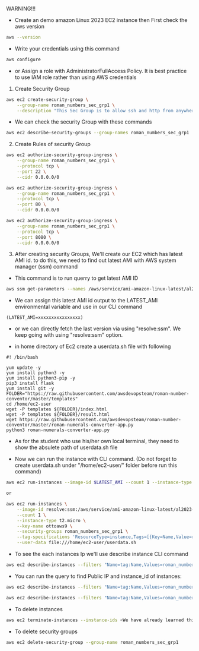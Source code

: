 WARNING!!!

- Create an demo amazon Linux 2023 EC2 instance then First check the aws version

```bash
aws --version
```

- Write your credentials using this command
```bash
aws configure
```

- or Assign a role with AdministratorFullAccess Policy. It is best practice to use IAM role rather than using AWS credentials

1. Create Security Group

```bash
aws ec2 create-security-group \
    --group-name roman_numbers_sec_grp1 \
    --description "This Sec Group is to allow ssh and http from anywhere"
```

- We can check the security Group with these commands
```bash
aws ec2 describe-security-groups --group-names roman_numbers_sec_grp1
```

2. Create Rules of security Group

```bash
aws ec2 authorize-security-group-ingress \
    --group-name roman_numbers_sec_grp1 \
    --protocol tcp \
    --port 22 \
    --cidr 0.0.0.0/0

aws ec2 authorize-security-group-ingress \
    --group-name roman_numbers_sec_grp1 \
    --protocol tcp \
    --port 80 \
    --cidr 0.0.0.0/0

aws ec2 authorize-security-group-ingress \
    --group-name roman_numbers_sec_grp1 \
    --protocol tcp \
    --port 8080 \
    --cidr 0.0.0.0/0
```

3. After creating security Groups, We'll create our EC2 which has latest AMI id. to do this, we need to find out latest AMI with AWS system manager (ssm) command

- This command is to run querry to get latest AMI ID
```bash
aws ssm get-parameters --names /aws/service/ami-amazon-linux-latest/al2023-ami-kernel-default-x86_64 --query 'Parameters[0].[Value]' --output text
```

- We can assign this latest AMI id output to the LATEST_AMI environmental variable and use in our CLI command 

```
(LATEST_AMI=xxxxxxxxxxxxxxxx)
```
- or we can directly fetch the last version via  using "resolve:ssm". We keep going with using "resolve:ssm" option. 

- in home directory of Ec2 create a userdata.sh file with following

```
#! /bin/bash

yum update -y
yum install python3 -y
yum install python3-pip -y
pip3 install flask
yum install git -y
FOLDER="https://raw.githubusercontent.com/awsdevopsteam/roman-number-conventor/master/templates"
cd /home/ec2-user
wget -P templates ${FOLDER}/index.html
wget -P templates ${FOLDER}/result.html
wget https://raw.githubusercontent.com/awsdevopsteam/roman-number-conventor/master/roman-numerals-converter-app.py
python3 roman-numerals-converter-app.py
```
- As for the student who use his/her own local terminal, they need to show the absulete path of userdata.sh file

- Now we can run the instance with CLI command. (Do not forget to create userdata.sh under "/home/ec2-user/" folder before run this command)

```bash
aws ec2 run-instances --image-id $LATEST_AMI --count 1 --instance-type t2.micro --key-name ottoaws9 --security-groups roman_numbers_sec_grp1 --tag-specifications 'ResourceType=instance,Tags=[{Key=Name,Value=roman_numbers}]' --user-data file:///Users/ODG/Desktop/git_dir/Hasim-cw/porfolio_lesson_plan/week_6/CLI_solution/userdata.sh

or

aws ec2 run-instances \
    --image-id resolve:ssm:/aws/service/ami-amazon-linux-latest/al2023-ami-kernel-default-x86_64 \
    --count 1 \
    --instance-type t2.micro \
    --key-name ottoaws9 \
    --security-groups roman_numbers_sec_grp1 \
    --tag-specifications 'ResourceType=instance,Tags=[{Key=Name,Value=roman_numbers}]'\
    --user-data file:///home/ec2-user/userdata.sh
```

- To see the each instances Ip we'll use describe instance CLI command
```bash
aws ec2 describe-instances --filters "Name=tag:Name,Values=roman_numbers"
```

- You can run the query to find Public IP and instance_id of instances:
```bash
aws ec2 describe-instances --filters "Name=tag:Name,Values=roman_numbers" --query 'Reservations[].Instances[].PublicIpAddress[]'

aws ec2 describe-instances --filters "Name=tag:Name,Values=roman_numbers" --query 'Reservations[].Instances[].InstanceId[]'
```

- To delete instances
```bash 
aws ec2 terminate-instances --instance-ids <We have already learned this id with query on above>
```
- To delete security groups
```bash
aws ec2 delete-security-group --group-name roman_numbers_sec_grp1
```
